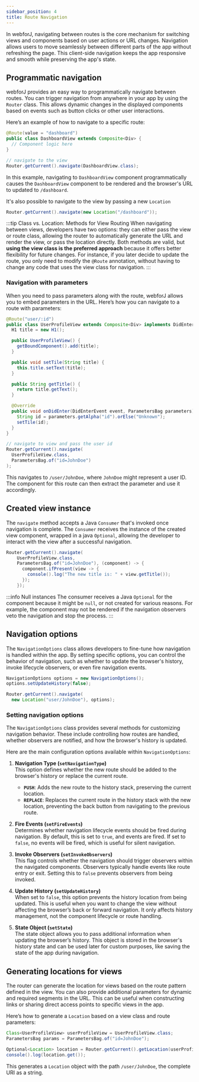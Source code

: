```yaml
---
sidebar_position: 4
title: Route Navigation
---
```


In webforJ, navigating between routes is the core mechanism for switching views and components based on user actions or URL changes. Navigation allows users to move seamlessly between different parts of the app without refreshing the page. This client-side navigation keeps the app responsive and smooth while preserving the app's state.

## Programmatic navigation

webforJ provides an easy way to programmatically navigate between routes. You can trigger navigation from anywhere in your app by using the `Router` class. This allows dynamic changes in the displayed components based on events such as button clicks or other user interactions.

Here’s an example of how to navigate to a specific route:

```java
@Route(value = "dashboard")
public class DashboardView extends Composite<Div> {
  // Component logic here
}
```

```java
// navigate to the view
Router.getCurrent().navigate(DashboardView.class);
```

In this example, navigating to `DashboardView` component programmatically  causes the `DashboardView` component to be rendered
and the browser's URL to updated to `/dashboard`.

It's also possible to navigate to the view by passing a new `Location`

```java
Router.getCurrent().navigate(new Location("/dashboard"));
```

:::tip Class vs. Location: Methods for View Routing
When navigating between views, developers have two options: they can either pass the view or route class, allowing the router to automatically generate the URL and render the view, or pass the location directly. Both methods are valid, but **using the view class is the preferred approach** because it offers better flexibility for future changes. For instance, if you later decide to update the route, you only need to modify the `@Route` annotation, without having to change any code that uses the view class for navigation.
:::

### Navigation with parameters

When you need to pass parameters along with the route, webforJ allows you to embed parameters in the URL. Here’s how you can navigate to a route with parameters:

```java
@Route("user/:id")
public class UserProfileView extends Composite<Div> implements DidEnterObserver {
  H1 title = new H1();

  public UserProfileView() {
    getBoundComponent().add(title);
  }

  public void setTile(String title) {
    this.title.setText(title);
  }

  public String getTitle() {
    return title.getText();
  }

  @Override
  public void onDidEnter(DidEnterEvent event, ParametersBag parameters) {
    String id = parameters.getAlpha("id").orElse("Unknown");
    setTile(id);
  }
}
```

```java
// navigate to view and pass the user id
Router.getCurrent().navigate(
  UserProfileView.class,
  ParametersBag.of("id=JohnDoe")
);
```

This navigates to `/user/JohnDoe`, where `JohnDoe` might represent a user ID. The component for this route can then extract the parameter and use it accordingly.

## Created view instance

The `navigate` method accepts a Java `Consumer` that's invoked once navigation is complete. The `Consumer` receives the instance of the created view component, wrapped in a java `Optional`, allowing the developer to interact with the view after a successful navigation.

```java
Router.getCurrent().navigate(
    UserProfileView.class,
    ParametersBag.of("id=JohnDoe"), (component) -> {
      component.ifPresent(view -> {
        console().log("The new title is: " + view.getTitle());
      });
    });
```

:::info Null instances
The consumer receives a Java `Optional` for the component because it might be `null`, or not created for various reasons. For example, the component may not be rendered if the navigation observers veto the navigation and stop the process.
:::

## Navigation options

The `NavigationOptions` class allows developers to fine-tune how navigation is handled within the app. By setting specific options, you can control the behavior of navigation, such as whether to update the browser's history, invoke lifecycle observers, or even fire navigation events.

```java
NavigationOptions options = new NavigationOptions();
options.setUpdateHistory(false);

Router.getCurrent().navigate(
  new Location("user/JohnDoe"), options);
```

### Setting navigation options

The `NavigationOptions` class provides several methods for customizing navigation behavior. These include controlling how routes are handled, whether observers are notified, and how the browser's history is updated.

Here are the main configuration options available within `NavigationOptions`:

1. **Navigation Type (`setNavigationType`)**  
   This option defines whether the new route should be added to the browser's history or replace the current route.

   - **`PUSH`**: Adds the new route to the history stack, preserving the current location.
   - **`REPLACE`**: Replaces the current route in the history stack with the new location, preventing the back button from navigating to the previous route.

2. **Fire Events (`setFireEvents`)**  
   Determines whether navigation lifecycle events should be fired during navigation. By default, this is set to `true`, and events are fired. If set to `false`, no events will be fired, which is useful for silent navigation.

3. **Invoke Observers (`setInvokeObservers`)**  
   This flag controls whether the navigation should trigger observers within the navigated components. Observers typically handle events like route entry or exit. Setting this to `false` prevents observers from being invoked.

4. **Update History (`setUpdateHistory`)**  
   When set to `false`, this option prevents the history location from being updated. This is useful when you want to change the view without affecting the browser’s back or forward navigation. It only affects history management, not the component lifecycle or route handling.

5. **State Object (`setState`)**  
   The state object allows you to pass additional information when updating the browser’s history. This object is stored in the browser's history state and can be used later for custom purposes, like saving the state of the app during navigation.

## Generating locations for views

The router can generate the location for views based on the route pattern defined in the view. You can also provide additional parameters for dynamic and required segments in the URL. This can be useful when constructing links or sharing direct access points to specific views in the app.

Here’s how to generate a `Location` based on a view class and route parameters:

```java
Class<UserProfileView> userProfileView = UserProfileView.class;
ParametersBag params = ParametersBag.of("id=JohnDoe");

Optional<Location> location = Router.getCurrent().getLocation(userProfileView, params);
console().log(location.get());
```

This generates a `Location` object with the path `/user/JohnDoe`, the complete URI as a string.

